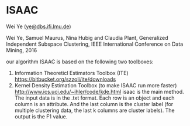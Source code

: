 # ISAAC
Wei Ye (ye@dbs.ifi.lmu.de)

Wei Ye, Samuel Maurus, Nina Hubig and Claudia Plant, Generalized Independent Subspace Clustering, IEEE International Conference on Data Mining, 2016

our algorithm ISAAC is based on the following two toolboxes:
1. Information Theoreticl Estimators Toolbox (ITE) https://bitbucket.org/szzoli/ite/downloads
2. Kernel Density Estimation Toolbox (to make ISAAC run more faster) http://www.ics.uci.edu/~ihler/code/kde.html
isaac is the main method. The input data is in the .txt format. Each row is an object and each column is an attribute. 
And the last column is the cluster label (for multiple clustering data, the last k columns are cluster labels). 
The output is the F1 value. 
